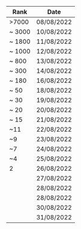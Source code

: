 
|Rank| Date |
|---------|--|
| >7000   |08/08/2022|
| ~ 3000   |10/08/2022|
| ~ 1800   |11/08/2022|
| ~ 1000   |12/08/2022|
| ~ 800   |13/08/2022|
| ~ 300   |14/08/2022|
| ~ 180   |16/08/2022|
| ~ 50   |18/08/2022|
| ~ 30   |19/08/2022|
| ~ 20   |20/08/2022|
| ~ 15   |21/08/2022|
|  ~11  |22/08/2022|
|  ~9  |23/08/2022|
|  ~7  |24/08/2022|
|  ~4  |25/08/2022|
|  2  |26/08/2022|
|    |27/08/2022|
|    |28/08/2022|
|    |28/08/2022|
|    |30/08/2022|
|    |31/08/2022|

